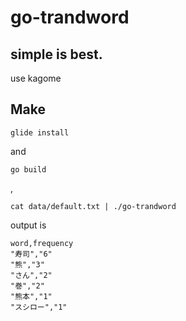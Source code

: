 # go-trandword

## simple is best.

use kagome

## Make

```
glide install
```
and

```
go build
```

,

```
cat data/default.txt | ./go-trandword
```

output is

```csv
word,frequency
"寿司","6"
"熊","3"
"さん","2"
"巻","2"
"熊本","1"
"スシロー","1"
```



